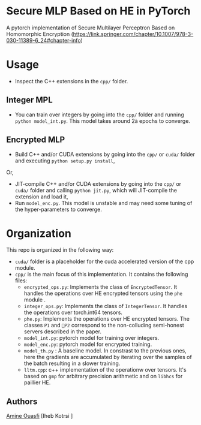 # Secure MLP Based on HE in PyTorch

A pytorch  implementation of Secure Multilayer Perceptron Based on Homomorphic Encryption (https://link.springer.com/chapter/10.1007/978-3-030-11389-6_24#chapter-info)


# Usage
- Inspect the C++  extensions in the `cpp/`  folder.

## Integer MPL
- You can train over integers by going into the `cpp/` folder and running `python model_int.py`. This model takes around 2à epochs to converge. 
## Encrypted MLP
- Build C++ and/or CUDA extensions by going into the `cpp/` or `cuda/` folder and executing `python setup.py install`,

Or, 

- JIT-compile C++ and/or CUDA extensions by going into the `cpp/` or `cuda/` folder and calling `python jit.py`, which will JIT-compile the extension and load it,
- Run `model_enc.py`. This model is unstable and may need some tuning of the hyper-parameters to converge.

# 0rganization
This repo is organized in the following way:
- `cuda/` folder is a placeholder for the cuda accelerated version of the cpp module.
- `cpp/`  is the main focus of this implementation. It contains the following files:
    - `encrypted_ops.py`: Implements the class of `EncryptedTensor`. It handles the operations over HE encrypted tensors using the `phe` module .
    - `integer_ops.py`: Implements the class of `IntegerTensor`. It handles the operations over torch.int64 tensors.
    - `phe.py`: Implements the operations over HE encrypted tensors. The classes `P1` and `P2` correspond to the non-colluding semi-honest servers described in the paper. 
    - `model_int.py`: pytorch model for training over integers. 
    - `model_enc.py`: pytorch model for encrypted training. 
    - `model_th.py` : A baseline model. In constrast to the previous ones, here the gradients are accumulated by iterating over the samples of the batch resulting in a slower training. 
    - `lltm.cpp`:  c++ implementation of the operationw over tensors. It's based on `gmp` for arbitrary precision arithmetic  and on `libhcs` for paillier HE. 


## Authors

[Amine Ouasfi](https://github.com/ouasfi)
[Iheb Kotrsi ]
